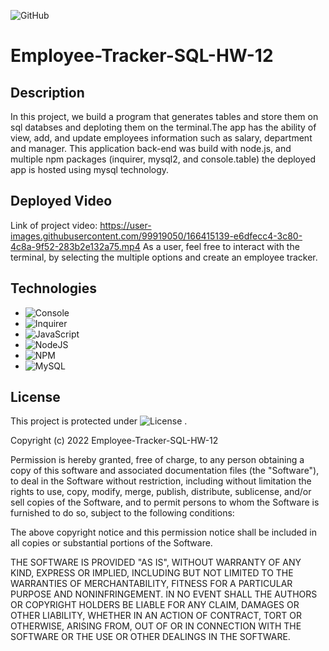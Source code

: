 ![GitHub](https://img.shields.io/badge/Employee-Tracker-C71D23?style=for-the-badge&logo=github&logoColor=white)
# Employee-Tracker-SQL-HW-12 


## Description

In this project, we build a program that generates tables and store them on sql databses and deploting them on the terminal.The app has the ability of view, add, and update employees information such as salary, department and manager. This application back-end was build with node.js, and multiple npm packages (inquirer, mysql2, and console.table) the deployed app is hosted using mysql technology. 

## Deployed Video
Link  of  project video: https://user-images.githubusercontent.com/99919050/166415139-e6dfecc4-3c80-4c8a-9f52-283b2e132a75.mp4
As a user, feel free to interact with the terminal, by selecting the multiple options and create an employee tracker. 

## Technologies

- ![Console](https://img.shields.io/badge/console.log-%23FF9900.svg?style=for-the-badge&logo=npm&logoColor=white)
- ![Inquirer](https://img.shields.io/badge/Inquirer-0078D7?style=for-the-badge&logo=npm&logoColor=white)
- ![JavaScript](https://img.shields.io/badge/javascript-%23323330.svg?style=for-the-badge&logo=javascript&logoColor=%23F7DF1E)
- ![NodeJS](https://img.shields.io/badge/node.js-6DA55F?style=for-the-badge&logo=node.js&logoColor=white)
- ![NPM](https://img.shields.io/badge/NPM-%23000000.svg?style=for-the-badge&logo=npm&logoColor=white)
- ![MySQL](https://img.shields.io/badge/mysql-%2300f.svg?style=for-the-badge&logo=mysql&logoColor=white)


## License
 This project is protected under ![License](https://img.shields.io/badge/license-MIT-black?style=for-the-badge&logo=github&logoColor=white) . 

Copyright (c) 2022 Employee-Tracker-SQL-HW-12

Permission is hereby granted, free of charge, to any person obtaining a copy of this software and associated documentation files (the "Software"), to deal in the Software without restriction, including without limitation the rights to use, copy, modify, merge, publish, distribute, sublicense, and/or sell copies of the Software, and to permit persons to whom the Software is furnished to do so, subject to the following conditions:

The above copyright notice and this permission notice shall be included in all copies or substantial portions of the Software.

THE SOFTWARE IS PROVIDED "AS IS", WITHOUT WARRANTY OF ANY KIND, EXPRESS OR IMPLIED, INCLUDING BUT NOT LIMITED TO THE WARRANTIES OF MERCHANTABILITY, FITNESS FOR A PARTICULAR PURPOSE AND NONINFRINGEMENT. IN NO EVENT SHALL THE AUTHORS OR COPYRIGHT HOLDERS BE LIABLE FOR ANY CLAIM, DAMAGES OR OTHER LIABILITY, WHETHER IN AN ACTION OF CONTRACT, TORT OR OTHERWISE, ARISING FROM, OUT OF OR IN CONNECTION WITH THE SOFTWARE OR THE USE OR OTHER DEALINGS IN THE SOFTWARE.
